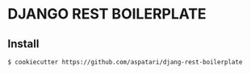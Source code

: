 # DJANGO REST BOILERPLATE

## Install
```
$ cookiecutter https://github.com/aspatari/djang-rest-boilerplate
```